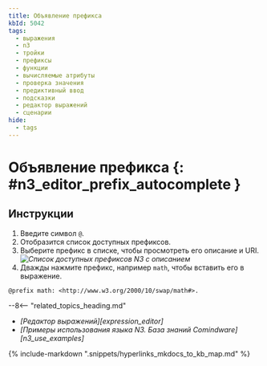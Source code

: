 ```yaml
---
title: Объявление префикса
kbId: 5042
tags:
  - выражения
  - n3
  - тройки
  - префиксы
  - функции
  - вычисляемые атрибуты
  - проверка значения
  - предиктивный ввод
  - подсказки
  - редактор выражений
  - сценарии
hide:
  - tags
---
```


# Объявление префикса {: #n3_editor_prefix_autocomplete }

## Инструкции

1. Введите символ `@`.
2. Отобразится список доступных префиксов.
3. Выберите префикс в списке, чтобы просмотреть его описание и URI.
_![Список доступных префиксов N3 с описанием](n3_editor_prefix_autocomplete.png)_
4. Дважды нажмите префикс, например `math`, чтобы вставить его в выражение.

```turtle title="Пример: префикс math для математических функций"
@prefix math: <http://www.w3.org/2000/10/swap/math#>.
```

<div class="relatedTopics" markdown="block">

--8<-- "related_topics_heading.md"

- _[Редактор выражений][expression_editor]_
- _[Примеры использования языка N3. База знаний Comindware][n3_use_examples]_

</div>

{% include-markdown ".snippets/hyperlinks_mkdocs_to_kb_map.md" %}
